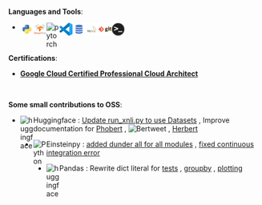 

**Languages and Tools**:
* <img align="left" alt="Python" width="26px" src="https://raw.githubusercontent.com/github/explore/80688e429a7d4ef2fca1e82350fe8e3517d3494d/topics/python/python.png" /><img align="left" alt="tensorflow" width="26px" src="https://raw.githubusercontent.com/github/explore/80688e429a7d4ef2fca1e82350fe8e3517d3494d/topics/tensorflow/tensorflow.png" /><img align="left" alt="pytorch" width="26px" src="https://avatars0.githubusercontent.com/u/21003710?s=200&v=4" /><img align="left" alt="Visual Studio Code" width="26px" src="https://raw.githubusercontent.com/github/explore/80688e429a7d4ef2fca1e82350fe8e3517d3494d/topics/visual-studio-code/visual-studio-code.png" />
<img align="left" alt="SQL" width="26px" src="https://raw.githubusercontent.com/github/explore/80688e429a7d4ef2fca1e82350fe8e3517d3494d/topics/sql/sql.png" /><img align="left" alt="MySQL" width="26px" src="https://raw.githubusercontent.com/github/explore/80688e429a7d4ef2fca1e82350fe8e3517d3494d/topics/mysql/mysql.png" /><img align="left" alt="Git" width="26px" src="https://raw.githubusercontent.com/github/explore/80688e429a7d4ef2fca1e82350fe8e3517d3494d/topics/git/git.png" /><img align="left" alt="Terminal" width="26px" src="https://raw.githubusercontent.com/github/explore/80688e429a7d4ef2fca1e82350fe8e3517d3494d/topics/terminal/terminal.png" />
<br>  

**Certifications**:
* **[Google Cloud Certified Professional Cloud Architect](https://www.credential.net/9802e360-3f3b-4686-a511-0b54b60c548c?_ga=2.15308403.435192838.1647837801-1965824620.1647837801)**

<br> 

**Some small contributions to OSS**:
* Huggingface <img align="left" alt="huggingface" width="26px" src="https://github.githubassets.com/images/icons/emoji/unicode/1f917.png" />: [Update run_xnli.py to use Datasets](https://github.com/huggingface/transformers/pull/9829) , Improve documentation for [Phobert](https://github.com/huggingface/transformers/pull/9427) , ![Bertweet](https://github.com/huggingface/transformers/pull/9379) , [Herbert](https://github.com/huggingface/transformers/pull/9428)

* Einsteinpy <img align="left" alt="Python" width="26px" src="https://avatars.githubusercontent.com/u/47172316?s=200&v=4" />: [added dunder all for all modules](https://github.com/einsteinpy/einsteinpy/pull/547) , [fixed continuous integration error](https://github.com/einsteinpy/einsteinpy/pull/547#issuecomment-753781344) 

* Pandas <img align="left" alt="huggingface" width="26px" src="https://avatars.githubusercontent.com/u/21206976?s=200&v=4" />: Rewrite dict literal for [tests](https://github.com/pandas-dev/pandas/pull/38207) , [groupby](https://github.com/pandas-dev/pandas/pull/38205) , [plotting](https://github.com/pandas-dev/pandas/pull/38188)
